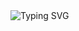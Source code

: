 <img src="https://readme-typing-svg.demolab.com?font=B612+Mono&weight=200&size=25&duration=4000&pause=2100&color=F7F7F7&center=true&random=false&width=610&lines=Hey%F0%9F%91%8B+I'm+Guilherme+Welcome+to+my+Profile!" alt="Typing SVG"/>
